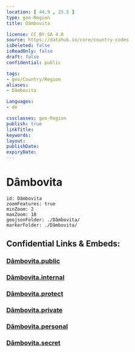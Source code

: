 ```yaml
---
location: [ 44.9 , 25.5 ] 
type: geo-Region
title: Dâmbovita

license: CC BY-SA 4.0
source: https://datahub.io/core/country-codes
isDeleted: false
isReadOnly: false
draft: false
confidential: public

tags:
- geo/Country/Region
aliases:
- Dâmbovita

Languages:
- de

cssclasses: geo-Region
publish: true
linkTitle: 
keywords: 
layout: 
publishDate: 
expiryDate: 
---
```


# Dâmbovita

```leaflet
id: Dâmbovita
zoomFeatures: true 
minZoom: 2 
maxZoom: 18
geojsonFolder: ./Dâmbovita/
markerFolder: ./Dâmbovita/
```


## Confidential Links & Embeds: 

### [Dâmbovita.public](/_public/\Earth\Continent\Europe\Europe~East\Romania\Regions~Romania\Romania~Sud-MunteniaDâmbovita.public.md) 

### [Dâmbovita.internal](/_internal/\Earth\Continent\Europe\Europe~East\Romania\Regions~Romania\Romania~Sud-MunteniaDâmbovita.internal.md) 

### [Dâmbovita.protect](/_protect/\Earth\Continent\Europe\Europe~East\Romania\Regions~Romania\Romania~Sud-MunteniaDâmbovita.protect.md) 

### [Dâmbovita.private](/_private/\Earth\Continent\Europe\Europe~East\Romania\Regions~Romania\Romania~Sud-MunteniaDâmbovita.private.md) 

### [Dâmbovita.personal](/_personal/\Earth\Continent\Europe\Europe~East\Romania\Regions~Romania\Romania~Sud-MunteniaDâmbovita.personal.md) 

### [Dâmbovita.secret](/_secret/\Earth\Continent\Europe\Europe~East\Romania\Regions~Romania\Romania~Sud-MunteniaDâmbovita.secret.md)

